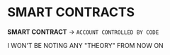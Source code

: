 # SMART CONTRACTS

**SMART CONTRACT** -> `ACCOUNT CONTROLLED BY CODE`

I WON'T BE NOTING ANY "THEORY" FROM NOW ON